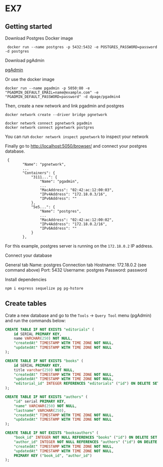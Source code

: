 # EX7

## Getting started

Download Postgres Docker image

```
 docker run --name postgres -p 5432:5432 -e POSTGRES_PASSWORD=password -d postgres
```

Download pgAdmin

[pgAdmin](https://www.pgadmin.org/download/)

Or use the docker image

```
docker run --name pgadmin -p 5050:80 -e "PGADMIN_DEFAULT_EMAIL=name@example.com" -e "PGADMIN_DEFAULT_PASSWORD=password" -d dpage/pgadmin4
```

Then, create a new network and link pgadmin and postgres

```
docker network create --driver bridge pgnetwork

docker network connect pgnetwork pgadmin
docker network connect pgnetwork postgres
```

You can run `docker network inspect pgnetwork` to inspect your network

Finally go to [http://localhost:5050/browser/](http://localhost:5050/browser/) and connect your postgres database.

```
 {
        "Name": "pgnetwork",
        ...
        "Containers": {
            "3111...": {
                "Name": "pgadmin",
                ...
                "MacAddress": "02:42:ac:12:00:03",
                "IPv4Address": "172.18.0.3/16",
                "IPv6Address": ""
            },
            "5e5...": {
                "Name": "postgres",
                ...
                "MacAddress": "02:42:ac:12:00:02",
                "IPv4Address": "172.18.0.2/16",
                "IPv6Address": ""
            }
        },
```

For this example, postgres server is running on the `172.18.0.2` IP address.

Connect your database 

General tab
Name: postgres
Connection tab
Hostname: 172.18.0.2 (see command above)
Port: 5432
Username: postgres
Password: password


Install dependencies

```bash
npm i express sequelize pg pg-hstore
```
## Create tables

Crate a new database and go to the `Tools` -> `Query Tool` menu (pgAdmin) and run the commands below:

```sql
CREATE TABLE IF NOT EXISTS "editorials" (
	id SERIAL PRIMARY KEY,
	name VARCHAR(250) NOT NULL,
	"createdAt" TIMESTAMP WITH TIME ZONE NOT NULL,
  	"updatedAt" TIMESTAMP WITH TIME ZONE NOT NULL
);

CREATE TABLE IF NOT EXISTS "books" (
	id SERIAL PRIMARY KEY,
	title varchar(250) NOT NULL,
	"createdAt" TIMESTAMP WITH TIME ZONE NOT NULL,
  	"updatedAt" TIMESTAMP WITH TIME ZONE NOT NULL,
	"editorial_id" INTEGER REFERENCES "editorials" ("id") ON DELETE SET NULL ON UPDATE CASCADE
);

CREATE TABLE IF NOT EXISTS "authors" (
	"id" serial PRIMARY KEY,
	"name" VARCHAR(250) NOT NULL,
	"lastname" VARCHAR(250),
	"createdAt" TIMESTAMP WITH TIME ZONE NOT NULL,
  	"updatedAt" TIMESTAMP WITH TIME ZONE NOT NULL
);

CREATE TABLE IF NOT EXISTS "booksauthors" (
	"book_id" INTEGER NOT NULL REFERENCES "books" ("id") ON DELETE SET NULL ON UPDATE CASCADE,
	"author_id" INTEGER NOT NULL REFERENCES "authors" ("id") ON DELETE SET NULL ON UPDATE CASCADE,
	"createdAt" TIMESTAMP WITH TIME ZONE NOT NULL,
  	"updatedAt" TIMESTAMP WITH TIME ZONE NOT NULL,
	PRIMARY KEY ("book_id", "author_id")
);
```
